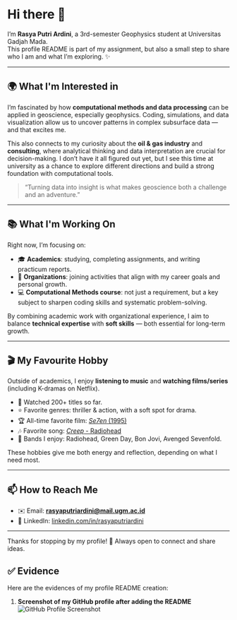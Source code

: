 # Hi there 👋

I’m **Rasya Putri Ardini**, a 3rd-semester Geophysics student at Universitas Gadjah Mada.  
This profile README is part of my assignment, but also a small step to share who I am and what I’m exploring. ✨

---

## 🌍 What I'm Interested in

I’m fascinated by how **computational methods and data processing** can be applied in geoscience, especially geophysics. Coding, simulations, and data visualization allow us to uncover patterns in complex subsurface data — and that excites me.  

This also connects to my curiosity about the **oil & gas industry** and **consulting**, where analytical thinking and data interpretation are crucial for decision-making. I don’t have it all figured out yet, but I see this time at university as a chance to explore different directions and build a strong foundation with computational tools.  

> “Turning data into insight is what makes geoscience both a challenge and an adventure.”  

---

## 📚 What I'm Working On

Right now, I’m focusing on:  

- 🎓 **Academics**: studying, completing assignments, and writing practicum reports.  
- 🤝 **Organizations**: joining activities that align with my career goals and personal growth.  
- 💻 **Computational Methods course**: not just a requirement, but a key subject to sharpen coding skills and systematic problem-solving.  

By combining academic work with organizational experience, I aim to balance **technical expertise** with **soft skills** — both essential for long-term growth.  

---

## 🎬 My Favourite Hobby

Outside of academics, I enjoy **listening to music** and **watching films/series** (including K-dramas on Netflix).  

- 🎥 Watched 200+ titles so far.  
- ⭐ Favorite genres: thriller & action, with a soft spot for drama.  
- 🏆 All-time favorite film: [*Se7en* (1995)](https://www.imdb.com/title/tt0114369/)  
- 🎶 Favorite song: [*Creep* - Radiohead](https://youtu.be/XFkzRNyygfk)  
- 🎸 Bands I enjoy: Radiohead, Green Day, Bon Jovi, Avenged Sevenfold.  

These hobbies give me both energy and reflection, depending on what I need most.  

---

## 📫 How to Reach Me
- ✉️ Email: **rasyaputriardini@mail.ugm.ac.id**  
- 🔗 LinkedIn: [linkedin.com/in/rasyaputriardini](https://linkedin.com/in/rasyaputriardini)  

---

Thanks for stopping by my profile! 🚀 Always open to connect and share ideas.  

## ✅ Evidence  

Here are the evidences of my profile README creation:

1. **Screenshot of my GitHub profile after adding the README**  
   ![GitHub Profile Screenshot](images/my_profile.png)

